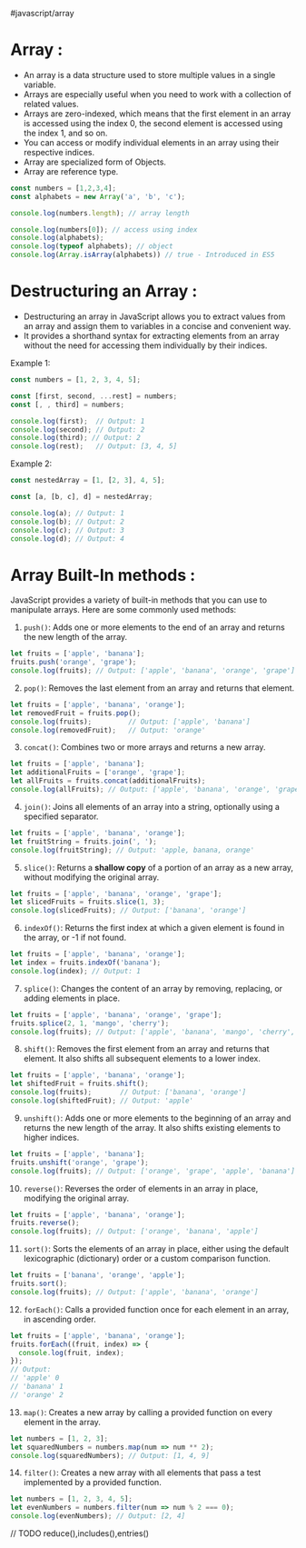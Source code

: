#javascript/array 

# Array : 
- An array is a data structure used to store multiple values in a single variable.
- Arrays are especially useful when you need to work with a collection of related values.
- Arrays are zero-indexed, which means that the first element in an array is accessed using the index 0, the second element is accessed using the index 1, and so on. 
- You can access or modify individual elements in an array using their respective indices.
- Array are specialized form of Objects.
- Array are reference type.

```javascript
const numbers = [1,2,3,4];
const alphabets = new Array('a', 'b', 'c');

console.log(numbers.length); // array length

console.log(numbers[0]); // access using index 
console.log(alphabets);
console.log(typeof alphabets); // object
console.log(Array.isArray(alphabets)) // true - Introduced in ES5 
```


# Destructuring an Array :
- Destructuring an array in JavaScript allows you to extract values from an array and assign them to variables in a concise and convenient way.
- It provides a shorthand syntax for extracting elements from an array without the need for accessing them individually by their indices.

Example 1:
```javascript
const numbers = [1, 2, 3, 4, 5];

const [first, second, ...rest] = numbers;
const [, , third] = numbers;

console.log(first);  // Output: 1
console.log(second); // Output: 2
console.log(third); // Output: 2
console.log(rest);   // Output: [3, 4, 5]
```

Example 2:
```javascript
const nestedArray = [1, [2, 3], 4, 5];

const [a, [b, c], d] = nestedArray;

console.log(a); // Output: 1
console.log(b); // Output: 2
console.log(c); // Output: 3
console.log(d); // Output: 4

```

# Array Built-In methods : 

JavaScript provides a variety of built-in methods that you can use to manipulate arrays. Here are some commonly used methods:

1. `push()`: Adds one or more elements to the end of an array and returns the new length of the array.
```javascript
let fruits = ['apple', 'banana'];
fruits.push('orange', 'grape');
console.log(fruits); // Output: ['apple', 'banana', 'orange', 'grape']
```

2. `pop()`: Removes the last element from an array and returns that element.
```javascript
let fruits = ['apple', 'banana', 'orange'];
let removedFruit = fruits.pop();
console.log(fruits);         // Output: ['apple', 'banana']
console.log(removedFruit);   // Output: 'orange'
```

3. `concat()`: Combines two or more arrays and returns a new array.
```javascript
let fruits = ['apple', 'banana'];
let additionalFruits = ['orange', 'grape'];
let allFruits = fruits.concat(additionalFruits);
console.log(allFruits); // Output: ['apple', 'banana', 'orange', 'grape']
```

4. `join()`: Joins all elements of an array into a string, optionally using a specified separator.
```javascript
let fruits = ['apple', 'banana', 'orange'];
let fruitString = fruits.join(', ');
console.log(fruitString); // Output: 'apple, banana, orange'
```

5. `slice()`: Returns a **shallow copy** of a portion of an array as a new array, without modifying the original array.
```javascript
let fruits = ['apple', 'banana', 'orange', 'grape'];
let slicedFruits = fruits.slice(1, 3);
console.log(slicedFruits); // Output: ['banana', 'orange']
```

6. `indexOf()`: Returns the first index at which a given element is found in the array, or -1 if not found.
```javascript
let fruits = ['apple', 'banana', 'orange'];
let index = fruits.indexOf('banana');
console.log(index); // Output: 1
```

7. `splice()`: Changes the content of an array by removing, replacing, or adding elements in place.
```javascript
let fruits = ['apple', 'banana', 'orange', 'grape'];
fruits.splice(2, 1, 'mango', 'cherry');
console.log(fruits); // Output: ['apple', 'banana', 'mango', 'cherry', 'grape']
```

8. `shift()`: Removes the first element from an array and returns that element. It also shifts all subsequent elements to a lower index.
```javascript
let fruits = ['apple', 'banana', 'orange'];
let shiftedFruit = fruits.shift();
console.log(fruits);       // Output: ['banana', 'orange']
console.log(shiftedFruit); // Output: 'apple'
```

9. `unshift()`: Adds one or more elements to the beginning of an array and returns the new length of the array. It also shifts existing elements to higher indices.
```javascript
let fruits = ['apple', 'banana'];
fruits.unshift('orange', 'grape');
console.log(fruits); // Output: ['orange', 'grape', 'apple', 'banana']
```

10. `reverse()`: Reverses the order of elements in an array in place, modifying the original array.
```javascript
let fruits = ['apple', 'banana', 'orange'];
fruits.reverse();
console.log(fruits); // Output: ['orange', 'banana', 'apple']
```

11. `sort()`: Sorts the elements of an array in place, either using the default lexicographic (dictionary) order or a custom comparison function.
```javascript
let fruits = ['banana', 'orange', 'apple'];
fruits.sort();
console.log(fruits); // Output: ['apple', 'banana', 'orange']
```

12. `forEach()`: Calls a provided function once for each element in an array, in ascending order.
```javascript
let fruits = ['apple', 'banana', 'orange'];
fruits.forEach((fruit, index) => {
  console.log(fruit, index);
});
// Output:
// 'apple' 0
// 'banana' 1
// 'orange' 2
```

13. `map()`: Creates a new array by calling a provided function on every element in the array.
```javascript
let numbers = [1, 2, 3];
let squaredNumbers = numbers.map(num => num ** 2);
console.log(squaredNumbers); // Output: [1, 4, 9]
```

14. `filter()`: Creates a new array with all elements that pass a test implemented by a provided function.
```javascript
let numbers = [1, 2, 3, 4, 5];
let evenNumbers = numbers.filter(num => num % 2 === 0);
console.log(evenNumbers); // Output: [2, 4]
```

// TODO reduce(),includes(),entries()